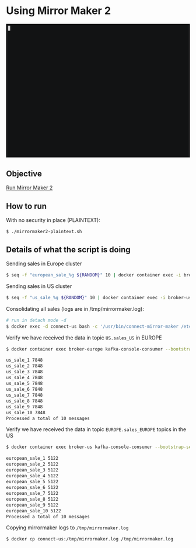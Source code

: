 # Using Mirror Maker 2

![asciinema](asciinema.gif)

## Objective

[Run Mirror Maker 2](https://cwiki.apache.org/confluence/display/KAFKA/KIP-382%3A+MirrorMaker+2.0)

## How to run

With no security in place (PLAINTEXT):

```
$ ./mirrormaker2-plaintext.sh
```

## Details of what the script is doing

Sending sales in Europe cluster

```bash
$ seq -f "european_sale_%g ${RANDOM}" 10 | docker container exec -i broker-europe kafka-console-producer --broker-list localhost:9092 --topic sales_EUROPE
```

Sending sales in US cluster

```bash
$ seq -f "us_sale_%g ${RANDOM}" 10 | docker container exec -i broker-us kafka-console-producer --broker-list localhost:9092 --topic sales_US
```

Consolidating all sales (logs are in /tmp/mirrormaker.log):

```bash
# run in detach mode -d
$ docker exec -d connect-us bash -c '/usr/bin/connect-mirror-maker /etc/kafka/connect-mirror-maker.properties > /tmp/mirrormaker.log 2>&1'
```

Verify we have received the data in topic `US.sales_US` in EUROPE

```bash
$ docker container exec broker-europe kafka-console-consumer --bootstrap-server localhost:9092 --topic "US.sales_US" --from-beginning --max-messages 10
```

```
us_sale_1 7848
us_sale_2 7848
us_sale_3 7848
us_sale_4 7848
us_sale_5 7848
us_sale_6 7848
us_sale_7 7848
us_sale_8 7848
us_sale_9 7848
us_sale_10 7848
Processed a total of 10 messages
```

Verify we have received the data in topic `EUROPE.sales_EUROPE` topics in the US

```bash
$ docker container exec broker-us kafka-console-consumer --bootstrap-server localhost:9092 --topic "EUROPE.sales_EUROPE" --from-beginning --max-messages 10
```

```
european_sale_1 5122
european_sale_2 5122
european_sale_3 5122
european_sale_4 5122
european_sale_5 5122
european_sale_6 5122
european_sale_7 5122
european_sale_8 5122
european_sale_9 5122
european_sale_10 5122
Processed a total of 10 messages
```

Copying mirrormaker logs to `/tmp/mirrormaker.log`

```bash
$ docker cp connect-us:/tmp/mirrormaker.log /tmp/mirrormaker.log
```